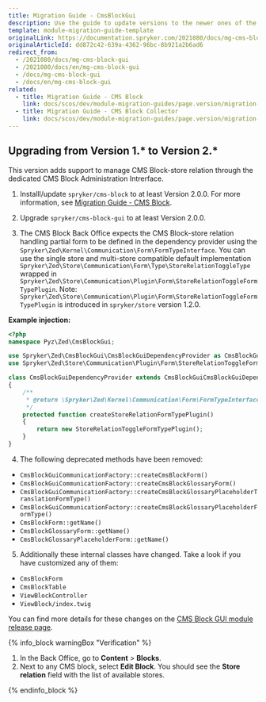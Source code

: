 ```yaml
---
title: Migration Guide - CmsBlockGui
description: Use the guide to update versions to the newer ones of the CMS Block GUI module.
template: module-migration-guide-template
originalLink: https://documentation.spryker.com/2021080/docs/mg-cms-block-gui
originalArticleId: dd872c42-639a-4362-96bc-8b921a2b6ad6
redirect_from:
  - /2021080/docs/mg-cms-block-gui
  - /2021080/docs/en/mg-cms-block-gui
  - /docs/mg-cms-block-gui
  - /docs/en/mg-cms-block-gui
related:
  - title: Migration Guide - CMS Block
    link: docs/scos/dev/module-migration-guides/page.version/migration-guide-cmsblock.html
  - title: Migration Guide - CMS Block Collector
    link: docs/scos/dev/module-migration-guides/page.version/migration-guide-cms-block-collector.html
---
```


## Upgrading from Version 1.* to Version 2.*

This version adds support to manage CMS Block-store relation through the dedicated CMS Block Administration Intrerface.

1. Installl/update `spryker/cms-block` to at least Version 2.0.0. For more information, see [Migration Guide - CMS Block](/docs/scos/dev/module-migration-guides/{{page.version}}/migration-guide-cmsblock.html).

2. Upgrade `spryker/cms-block-gui` to at least Version 2.0.0.

3. The CMS Block Back Office expects the CMS Block-store relation handling partial form to be defined in the dependency provider using the `Spryker\Zed\Kernel\Communication\Form\FormTypeInterface`. You can use the single store and multi-store compatible default implementation `Spryker\Zed\Store\Communication\Form\Type\StoreRelationToggleType` wrapped in `Spryker\Zed\Store\Communication\Plugin\Form\StoreRelationToggleFormTypePlugin`. Note: `Spryker\Zed\Store\Communication\Plugin\Form\StoreRelationToggleFormTypePlugin` is introduced in `spryker/store` version 1.2.0.

**Example injection:**
    
```php
<?php
namespace Pyz\Zed\CmsBlockGui;

use Spryker\Zed\CmsBlockGui\CmsBlockGuiDependencyProvider as CmsBlockGuiCmsBlockGuiDependencyProvider;
use Spryker\Zed\Store\Communication\Plugin\Form\StoreRelationToggleFormTypePlugin;

class CmsBlockGuiDependencyProvider extends CmsBlockGuiCmsBlockGuiDependencyProvider
{
    /**
     * @return \Spryker\Zed\Kernel\Communication\Form\FormTypeInterface
     */
    protected function createStoreRelationFormTypePlugin()
    {
        return new StoreRelationToggleFormTypePlugin();
    }
}
```

4. The following deprecated methods have been removed:
* `CmsBlockGuiCommunicationFactory::createCmsBlockForm()`
* `CmsBlockGuiCommunicationFactory::createCmsBlockGlossaryForm()`
* `CmsBlockGuiCommunicationFactory::createCmsBlockGlossaryPlaceholderTranslationFormType()`
* `CmsBlockGuiCommunicationFactory::createCmsBlockGlossaryPlaceholderFormType()`
* `CmsBlockForm::getName()`
* `CmsBlockGlossaryForm::getName()`
* `CmsBlockGlossaryPlaceholderForm::getName()`

5. Additionally these internal classes have changed. Take a look if you have customized any of them:
* `CmsBlockForm`
* `CmsBlockTable`
* `ViewBlockController`
* `ViewBlock/index.twig`

You can find more details for these changes on the [CMS Block GUI module release page](https://github.com/spryker/cms-block-gui/releases).

{% info_block warningBox "Verification" %}


1. In the Back Office, go to **Content** > **Blocks**. 
2. Next to any CMS block, select **Edit Block**. You should see the **Store relation** field with the list of available stores.



{% endinfo_block %}



